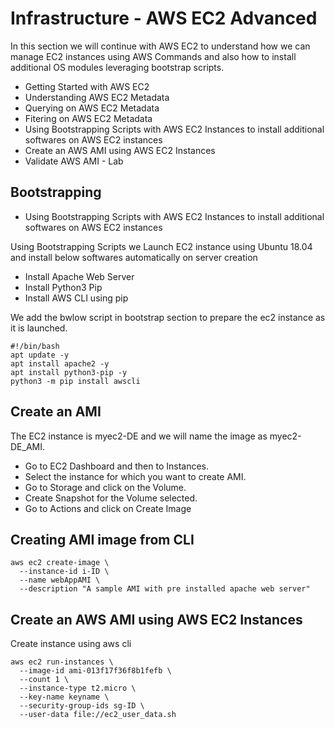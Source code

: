 # Infrastructure - AWS EC2 Advanced

In this section we will continue with AWS EC2 to understand how we can manage EC2 instances using AWS Commands and also how to install additional OS modules leveraging bootstrap scripts.

* Getting Started with AWS EC2
* Understanding AWS EC2 Metadata
* Querying on AWS EC2 Metadata
* Fitering on AWS EC2 Metadata
* Using Bootstrapping Scripts with AWS EC2 Instances to install additional softwares on AWS EC2 instances
* Create an AWS AMI using AWS EC2 Instances
* Validate AWS AMI - Lab

## Bootstrapping 
* Using Bootstrapping Scripts with AWS EC2 Instances to install additional softwares on AWS EC2 instances

Using Bootstrapping Scripts we  Launch EC2 instance using Ubuntu 18.04 and install below softwares automatically on server creation
* Install Apache Web Server
* Install Python3 Pip
* Install AWS CLI using pip

We add the bwlow script in bootstrap section to prepare the ec2 instance as it is launched.
```
#!/bin/bash
apt update -y
apt install apache2 -y
apt install python3-pip -y
python3 -m pip install awscli
```

## Create an AMI
The EC2 instance is myec2-DE and we will name the image as myec2-DE_AMI.
* Go to EC2 Dashboard and then to Instances.
* Select the instance for which you want to create AMI.
* Go to Storage and click on the Volume.
* Create Snapshot for the Volume selected.
* Go to Actions and click on Create Image

## Creating AMI image from CLI
```
aws ec2 create-image \
  --instance-id i-ID \
  --name webAppAMI \
  --description "A sample AMI with pre installed apache web server"
```

## Create an AWS AMI using AWS EC2 Instances

Create instance using aws cli

```
aws ec2 run-instances \
  --image-id ami-013f17f36f8b1fefb \
  --count 1 \
  --instance-type t2.micro \
  --key-name keyname \
  --security-group-ids sg-ID \
  --user-data file://ec2_user_data.sh
```

